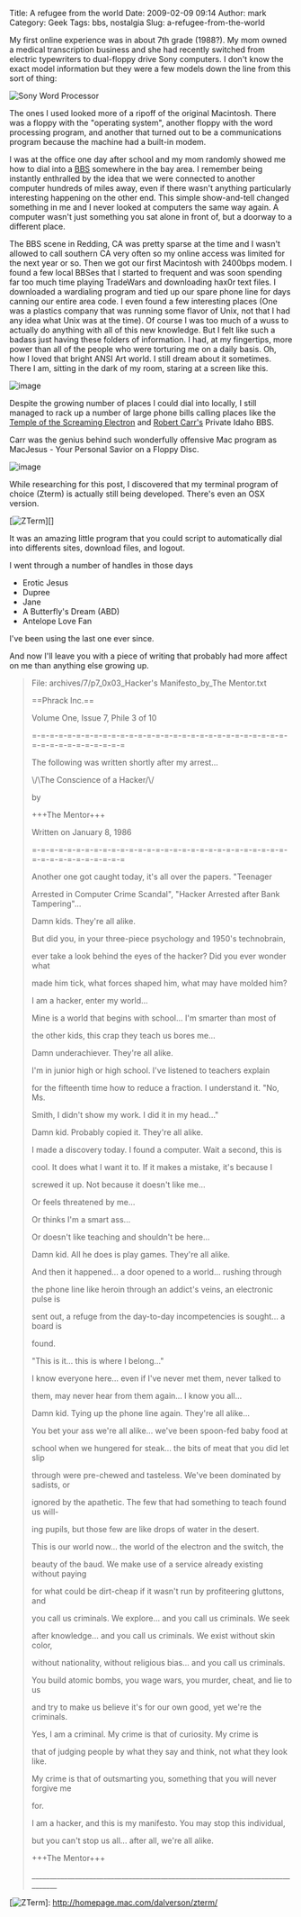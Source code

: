 Title: A refugee from the world
Date: 2009-02-09 09:14
Author: mark
Category: Geek
Tags: bbs, nostalgia
Slug: a-refugee-from-the-world

My first online experience was in about 7th grade (1988?). My mom owned
a medical transcription business and she had recently switched from
electric typewriters to dual-floppy drive Sony computers. I don't know
the exact model information but they were a few models down the line
from this sort of thing:

![Sony Word Processor][]

The ones I used looked more of a ripoff of the original Macintosh. There
was a floppy with the "operating system", another floppy with the word
processing program, and another that turned out to be a communications
program because the machine had a built-in modem.

I was at the office one day after school and my mom randomly showed me
how to dial into a [BBS][] somewhere in the bay area. I remember being
instantly enthralled by the idea that we were connected to another
computer hundreds of miles away, even if there wasn't anything
particularly interesting happening on the other end. This simple
show-and-tell changed something in me and I never looked at computers
the same way again. A computer wasn't just something you sat alone in
front of, but a doorway to a different place.

The BBS scene in Redding, CA was pretty sparse at the time and I wasn't
allowed to call southern CA very often so my online access was limited
for the next year or so. Then we got our first Macintosh with 2400bps
modem. I found a few local BBSes that I started to frequent and was soon
spending far too much time playing TradeWars and downloading hax0r text
files. I downloaded a wardialing program and tied up our spare phone
line for days canning our entire area code. I even found a few
interesting places (One was a plastics company that was running some
flavor of Unix, not that I had any idea what Unix was at the time). Of
course I was too much of a wuss to actually do anything with all of this
new knowledge. But I felt like such a badass just having these folders
of information. I had, at my fingertips, more power than all of the
people who were torturing me on a daily basis. Oh, how I loved that
bright ANSI Art world. I still dream about it sometimes. There I am,
sitting in the dark of my room, staring at a screen like this.

![image][]

Despite the growing number of places I could dial into locally, I still
managed to rack up a number of large phone bills calling places like the
[Temple of the Screaming Electron][] and [Robert Carr's][] Private Idaho
BBS.

Carr was the genius behind such wonderfully offensive Mac program as
MacJesus - Your Personal Savior on a Floppy Disc.

![image][1]

While researching for this post, I discovered that my terminal program
of choice (Zterm) is actually still being developed. There's even an OSX
version.

[![ZTerm][]][]

It was an amazing little program that you could script to automatically
dial into differents sites, download files, and logout.

I went through a number of handles in those days

-   Erotic Jesus
-   Dupree
-   Jane
-   A Butterfly's Dream (ABD)
-   Antelope Love Fan
    
    



I've been using the last one ever since.

And now I'll leave you with a piece of writing that probably had more
affect on me than anything else growing up.


> 
> File: archives/7/p7\_0x03\_Hacker's Manifesto\_by\_The Mentor.txt
>
> ==Phrack Inc.==
>
> Volume One, Issue 7, Phile 3 of 10
>
> =-=-=-=-=-=-=-=-=-=-=-=-=-=-=-=-=-=-=-=-=-=-=-=-=-=-=-=-=-=-=-=-=-=-=-=-=-=-=-=
>
> The following was written shortly after my arrest...
>
> \\/\\The Conscience of a Hacker/\\/
>
> by
>
> +++The Mentor+++
>
> Written on January 8, 1986
>
> =-=-=-=-=-=-=-=-=-=-=-=-=-=-=-=-=-=-=-=-=-=-=-=-=-=-=-=-=-=-=-=-=-=-=-=-=-=-=-=
>
> Another one got caught today, it's all over the papers. "Teenager
>
> Arrested in Computer Crime Scandal", "Hacker Arrested after Bank
> Tampering"...
>
> Damn kids. They're all alike.
>
> But did you, in your three-piece psychology and 1950's technobrain,
>
> ever take a look behind the eyes of the hacker? Did you ever wonder
> what
>
> made him tick, what forces shaped him, what may have molded him?
>
> I am a hacker, enter my world...
>
> Mine is a world that begins with school... I'm smarter than most of
>
> the other kids, this crap they teach us bores me...
>
> Damn underachiever. They're all alike.
>
> I'm in junior high or high school. I've listened to teachers explain
>
> for the fifteenth time how to reduce a fraction. I understand it. "No,
> Ms.
>
> Smith, I didn't show my work. I did it in my head..."
>
> Damn kid. Probably copied it. They're all alike.
>
> I made a discovery today. I found a computer. Wait a second, this is
>
> cool. It does what I want it to. If it makes a mistake, it's because I
>
> screwed it up. Not because it doesn't like me...
>
> Or feels threatened by me...
>
> Or thinks I'm a smart ass...
>
> Or doesn't like teaching and shouldn't be here...
>
> Damn kid. All he does is play games. They're all alike.
>
> And then it happened... a door opened to a world... rushing through
>
> the phone line like heroin through an addict's veins, an electronic
> pulse is
>
> sent out, a refuge from the day-to-day incompetencies is sought... a
> board is
>
> found.
>
> "This is it... this is where I belong..."
>
> I know everyone here... even if I've never met them, never talked to
>
> them, may never hear from them again... I know you all...
>
> Damn kid. Tying up the phone line again. They're all alike...
>
> You bet your ass we're all alike... we've been spoon-fed baby food at
>
> school when we hungered for steak... the bits of meat that you did let
> slip
>
> through were pre-chewed and tasteless. We've been dominated by
> sadists, or
>
> ignored by the apathetic. The few that had something to teach found us
> will-
>
> ing pupils, but those few are like drops of water in the desert.
>
> This is our world now... the world of the electron and the switch, the
>
> beauty of the baud. We make use of a service already existing without
> paying
>
> for what could be dirt-cheap if it wasn't run by profiteering
> gluttons, and
>
> you call us criminals. We explore... and you call us criminals. We
> seek
>
> after knowledge... and you call us criminals. We exist without skin
> color,
>
> without nationality, without religious bias... and you call us
> criminals.
>
> You build atomic bombs, you wage wars, you murder, cheat, and lie to
> us
>
> and try to make us believe it's for our own good, yet we're the
> criminals.
>
> Yes, I am a criminal. My crime is that of curiosity. My crime is
>
> that of judging people by what they say and think, not what they look
> like.
>
> My crime is that of outsmarting you, something that you will never
> forgive me
>
> for.
>
> I am a hacker, and this is my manifesto. You may stop this individual,
>
> but you can't stop us all... after all, we're all alike.
>
> +++The Mentor+++
>
> 
> \_\_\_\_\_\_\_\_\_\_\_\_\_\_\_\_\_\_\_\_\_\_\_\_\_\_\_\_\_\_\_\_\_\_\_\_\_\_\_\_\_\_\_\_\_\_\_\_\_\_\_\_\_\_\_\_\_\_\_\_\_\_\_\_\_\_\_\_\_\_\_\_\_\_\_\_\_\_\_



  [Sony Word Processor]: http://farm4.static.flickr.com/3379/3258505002_b9bef2ddcd_o.gif
  [BBS]: http://en.wikipedia.org/wiki/Bulletin_board_system
  [image]: http://farm4.static.flickr.com/3264/3257693849_9c7484007b_o.jpg
  [Temple of the Screaming Electron]: http://en.wikipedia.org/wiki/Totse
  [Robert Carr's]: http://www.lamprey-systems.com/
  [1]: http://farm4.static.flickr.com/3455/3258536886_9c74e4c3ef_o.gif
  [ZTerm]: http://farm4.static.flickr.com/3460/3258510578_21da37fb34_s.jpg
  [![ZTerm][]]: http://homepage.mac.com/dalverson/zterm/
